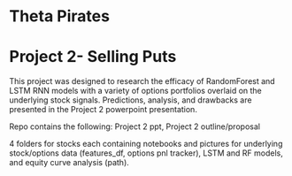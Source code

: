 # Theta Pirates
# Project 2- Selling Puts

This project was designed to research the efficacy of RandomForest and LSTM RNN models with a variety of options portfolios overlaid on the underlying stock signals.  Predictions, analysis, and drawbacks are presented in the Project 2 powerpoint presentation.  

Repo contains the following:
Project 2 ppt, Project 2 outline/proposal

4 folders for stocks each containing notebooks and pictures for  underlying stock/options data (features_df, options pnl tracker), LSTM and RF models, and equity curve analysis (path).    
